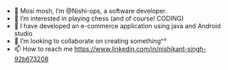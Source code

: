 - 👋 Mosi mosh, I’m @Nishi-ops, a software developer.
- 👀 I’m interested in playing chess (and of course! CODING)
- 🌱 I have developed an e-commerce application using java and Android studio 
- 💞️ I’m looking to collaborate on creating something^°
- 📫 How to reach me https://www.linkedin.com/in/nishikant-singh-92b673208

<!---
Nishi-ops/Nishi-ops is a ✨ special ✨ repository because its `README.md` (this file) appears on your GitHub profile.
You can click the Preview link to take a look at your changes.
--->
